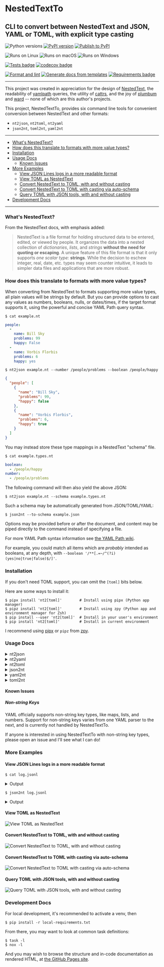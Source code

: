 # NestedTextTo
## CLI to convert between NestedText and JSON, YAML or TOML, with explicit type casting

![Python versions](https://img.shields.io/pypi/pyversions/nt2?logo=python)
[![PyPI version](https://img.shields.io/pypi/v/nt2?logo=pypi&label=PyPI&color=yellowgreen)](https://pypi.org/project/nt2/)
[![Publish to PyPI](https://img.shields.io/github/workflow/status/andydecleyre/nestedtextto/Publish%20to%20PyPI?label=Publish%20to%20PyPI&logo=github)](https://github.com/AndydeCleyre/nestedtextto/actions/workflows/pypi.yml)

![Runs on Linux](https://img.shields.io/badge/Runs%20on-Linux-yellowgreen?logo=linux)
![Runs on macOS](https://img.shields.io/badge/Runs%20on-macOS-red?logo=macos)
![Runs on Windows](https://img.shields.io/badge/Runs%20on-Windows-blue?logo=windows)

[![Tests badge](https://img.shields.io/github/workflow/status/andydecleyre/nestedtextto/Run%20tests?label=Tests&logo=github)](https://github.com/AndydeCleyre/nestedtextto/actions/workflows/test.yml)
[![codecov badge](https://codecov.io/github/AndydeCleyre/nestedtextto/branch/develop/graph/badge.svg?token=M30UZQVM4Q)](https://codecov.io/github/AndydeCleyre/nestedtextto)


[![Format and lint](https://img.shields.io/github/workflow/status/andydecleyre/nestedtextto/Format%20and%20lint?label=Format%20%26%20Lint&logo=github)](https://github.com/AndydeCleyre/nestedtextto/actions/workflows/fmt.yml)
[![Generate docs from templates](https://img.shields.io/github/workflow/status/andydecleyre/nestedtextto/Generate%20docs%20from%20templates%20and%20docstrings?label=Make%20Docs&logo=github)](https://andydecleyre.github.io/nestedtextto/moduleIndex.html)
[![Requirements badge](https://img.shields.io/github/workflow/status/andydecleyre/nestedtextto/Bump%20PyPI%20requirements?label=Bump%20Reqs&logo=github)](https://github.com/AndydeCleyre/nestedtextto/actions/workflows/reqs.yml)

---

This project was created in appreciation for the design of [NestedText](https://nestedtext.org/),
the readability of [yamlpath](https://github.com/wwkimball/yamlpath) queries,
the utility of [cattrs](https://cattrs.readthedocs.io/),
and the joy of [plumbum](https://plumbum.readthedocs.io/)
and [ward](https://ward.readthedocs.io/) --
none of which are this author's projects.

This project, NestedTextTo, provides six command line tools
for convenient conversion between NestedText and other formats:
- `nt2json`, `nt2toml`, `nt2yaml`
- `json2nt`, `toml2nt`, `yaml2nt`

---

<!--TOC-->

- [What's NestedText?](#whats-nestedtext)
- [How does this translate to formats with more value types?](#how-does-this-translate-to-formats-with-more-value-types)
- [Installation](#installation)
- [Usage Docs](#usage-docs)
  - [Known Issues](#known-issues)
- [More Examples](#more-examples)
  - [View JSON Lines logs in a more readable format](#view-json-lines-logs-in-a-more-readable-format)
  - [View TOML as NestedText](#view-toml-as-nestedtext)
  - [Convert NestedText to TOML, with and without casting](#convert-nestedtext-to-toml-with-and-without-casting)
  - [Convert NestedText to TOML with casting via auto-schema](#convert-nestedtext-to-toml-with-casting-via-auto-schema)
  - [Query TOML with JSON tools, with and without casting](#query-toml-with-json-tools-with-and-without-casting)
- [Development Docs](#development-docs)

<!--TOC-->

---

### What's NestedText?

From the NestedText docs, with emphasis added:

> NestedText is a file format for holding structured data to be entered, edited, or viewed by people. It organizes the data into a nested collection of *dictionaries*, *lists*, and *strings* **without the need for quoting or escaping**. A unique feature of this file format is that it only supports *one scalar type:* **strings**.  While the decision to eschew integer, real, date, etc. types may seem counter intuitive, it leads to simpler data files and applications that are more robust.

### How does this translate to formats with more value types?

When converting from NestedText to formats supporting more value types,
all plain values will be strings by default.
But you can provide options to cast any values as numbers, booleans, nulls, or dates/times,
if the target format supports it, using the powerful and concise YAML Path query syntax.

```console
$ cat example.nt
```
```yaml
people:
  -
    name: Bill Sky
    problems: 99
    happy: False
  -
    name: Vorbis Florbis
    problems: 6
    happy: yes
```
```console
$ nt2json example.nt --number /people/problems --boolean /people/happy
```
```json
{
  "people": [
    {
      "name": "Bill Sky",
      "problems": 99,
      "happy": false
    },
    {
      "name": "Vorbis Florbis",
      "problems": 6,
      "happy": true
    }
  ]
}
```

You may instead store these type mappings in a NestedText "schema" file.

```console
$ cat example.types.nt
```
```yaml
boolean:
  - /people/happy
number:
  - /people/problems
```

The following command will then also yield the above JSON:

```console
$ nt2json example.nt --schema example.types.nt
```

Such a schema may be automatically generated from JSON/TOML/YAML:

```console
$ json2nt --to-schema example.json
```

Options may be provided before or after the document,
and content may be piped directly to the command instead of specifying a file.

For more YAML Path syntax information see
[the YAML Path wiki](https://github.com/wwkimball/yamlpath/wiki/Search-Expressions).

For example, you could match all items which are *probably* intended as booleans,
at any depth, with `--boolean '/**[.=~/^(?i)(yes|no|true|false)$/]'`.

### Installation

If you don't need TOML support, you can omit the `[toml]` bits below.

Here are some ways to install it:

```console
$ pipx install 'nt2[toml]'        # Install using pipx (Python app manager)
$ pipz install 'nt2[toml]'        # Install using zpy (Python app and environment manager for Zsh)
$ pip install --user 'nt2[toml]'  # Install in your user's environment
$ pip install 'nt2[toml]'         # Install in current environment
```

I recommend using [pipx](https://github.com/pypa/pipx)
or `pipz` from [zpy](https://github.com/AndydeCleyre/zpy).

### Usage Docs

<details>
  <summary>nt2json</summary>

```
nt2json 0.2.5

Read NestedText and output its content as JSON.

By default, generated JSON values will only contain strings, arrays, and maps,
but you can cast nodes matching YAML Paths to boolean, null, or number.

Casting switches may be before or after file arguments.

Examples:
    nt2json example.nt
    nt2json <example.nt
    cat example.nt | nt2json
    nt2json -b '/People/"is a wizard"' -b '/People/"is awake"' example.nt

Usage:
    nt2json [SWITCHES] input_files...

Meta-switches:
    -h, --help                      Prints this help message and quits
    -v, --version                   Prints the program's version and quits

Switches:
    --boolean, -b YAMLPATH:str      Cast each node matching the given YAML Path
                                    query as boolean; may be given multiple
                                    times
    --null, -n YAMLPATH:str         Cast each node matching the given YAML Path
                                    query as null, if it is an empty string; may
                                    be given multiple times
    --number, --int, --float, -i, -f YAMLPATH:str
                                    Cast each node matching the given YAML Path
                                    query as a number; may be given multiple
                                    times
    --schema, -s NESTEDTEXTFILE:ExistingFile
                                    Cast nodes matching YAML Path queries
                                    specified in a NestedText document. It must
                                    be a map with one or more of the keys:
                                    'null', 'boolean', 'number'Each key's value
                                    is a list of YAML Paths.; may be given
                                    multiple times


```

</details>


<details>
  <summary>nt2yaml</summary>

```
nt2yaml 0.2.5

Read NestedText and output its content as YAML.

By default, generated YAML values will only contain strings, arrays, and maps,
but you can cast nodes matching YAML Paths to boolean, null, number, or date.

Casting switches may be before or after file arguments.

Examples:
    nt2yaml example.nt
    nt2yaml <example.nt
    cat example.nt | nt2yaml
    nt2yaml -b '/People/"is a wizard"' -b '/People/"is awake"' example.nt

Usage:
    nt2yaml [SWITCHES] input_files...

Meta-switches:
    -h, --help                      Prints this help message and quits
    -v, --version                   Prints the program's version and quits

Switches:
    --boolean, -b YAMLPATH:str      Cast each node matching the given YAML Path
                                    query as boolean; may be given multiple
                                    times
    --date, -d YAMLPATH:str         Cast each node matching the given YAML Path
                                    query as a date, assuming it's ISO 8601; may
                                    be given multiple times
    --null, -n YAMLPATH:str         Cast each node matching the given YAML Path
                                    query as null, if it is an empty string; may
                                    be given multiple times
    --number, --int, --float, -i, -f YAMLPATH:str
                                    Cast each node matching the given YAML Path
                                    query as a number; may be given multiple
                                    times
    --schema, -s NESTEDTEXTFILE:ExistingFile
                                    Cast nodes matching YAML Path queries
                                    specified in a NestedText document. It must
                                    be a map with one or more of the keys:
                                    'null', 'boolean', 'number'Each key's value
                                    is a list of YAML Paths.; may be given
                                    multiple times


```

</details>


<details>
  <summary>nt2toml</summary>

```
nt2toml 0.2.5

Read NestedText and output its content as TOML.

By default, generated TOML values will only contain strings, arrays, and maps,
but you can cast nodes matching YAML Paths to boolean, number, or date.

Casting switches may be before or after file arguments.

Examples:
    nt2toml example.nt
    nt2toml <example.nt
    cat example.nt | nt2toml
    nt2toml -b '/People/"is a wizard"' -b '/People/"is awake"' example.nt

Usage:
    nt2toml [SWITCHES] input_files...

Meta-switches:
    -h, --help                      Prints this help message and quits
    -v, --version                   Prints the program's version and quits

Switches:
    --boolean, -b YAMLPATH:str      Cast each node matching the given YAML Path
                                    query as boolean; may be given multiple
                                    times
    --date, -d YAMLPATH:str         Cast each node matching the given YAML Path
                                    query as a date, assuming it's ISO 8601; may
                                    be given multiple times
    --number, --int, --float, -i, -f YAMLPATH:str
                                    Cast each node matching the given YAML Path
                                    query as a number; may be given multiple
                                    times
    --schema, -s NESTEDTEXTFILE:ExistingFile
                                    Cast nodes matching YAML Path queries
                                    specified in a NestedText document. It must
                                    be a map with one or more of the keys:
                                    'null', 'boolean', 'number'Each key's value
                                    is a list of YAML Paths.; may be given
                                    multiple times


```

</details>


<details>
  <summary>json2nt</summary>

```
json2nt 0.2.5

Read JSON and output its content as NestedText.

Examples:
    json2nt example.json
    json2nt <example.json
    cat example.json | json2nt

Usage:
    json2nt [SWITCHES] input_files...

Meta-switches:
    -h, --help           Prints this help message and quits
    -v, --version        Prints the program's version and quits

Switches:
    --to-schema, -s      Rather than convert the inputs, generate a schema


```

</details>


<details>
  <summary>yaml2nt</summary>

```
yaml2nt 0.2.5

Read YAML and output its content as NestedText.

Examples:
    yaml2nt example.yml
    yaml2nt <example.yml
    cat example.yml | yaml2nt

Usage:
    yaml2nt [SWITCHES] input_files...

Meta-switches:
    -h, --help           Prints this help message and quits
    -v, --version        Prints the program's version and quits

Switches:
    --to-schema, -s      Rather than convert the inputs, generate a schema


```

</details>


<details>
  <summary>toml2nt</summary>

```
toml2nt 0.2.5

Read TOML and output its content as NestedText.

Examples:
    toml2nt example.yml
    toml2nt <example.yml
    cat example.yml | toml2nt

Usage:
    toml2nt [SWITCHES] input_files...

Meta-switches:
    -h, --help           Prints this help message and quits
    -v, --version        Prints the program's version and quits

Switches:
    --to-schema, -s      Rather than convert the inputs, generate a schema


```

</details>


#### Known Issues

##### Non-string Keys

YAML officially supports non-string key types,
like maps, lists, and numbers.
Support for non-string keys varies from one YAML parser to the next,
and is currently not handled by NestedTextTo.

If anyone is interested in using NestedTextTo with non-string key types,
please open an issue and I'll see what I can do!

### More Examples

#### View JSON Lines logs in a more readable format

```console
$ cat log.jsonl
```
<details>
  <summary>Output</summary>

```json
{"chat_id": 651321, "event": "receiving code", "user_first_name": "Andy", "user_id": 651321}
{"event": "guessed syntax", "ext": null, "probability": 0.05201493203639984, "probability_min": 0.12, "syntax": "Matlab"}
{"chat_id": 651321, "event": "colorizing code", "syntax": "py3", "user_first_name": "Andy", "user_id": 651321}
{"event": "Got deletion request", "reply_to_msg_user_id": 651321, "user_id": 651321}
{"chat_id": 651321, "event": "failed to delete message (it's probably gone already)", "exception": "Traceback (most recent call last):\n  File \"/home/andy/Code/colorcodebot/app/colorcodebot.py\", line 278, in delete_after_delay\n    bot.delete_message(message.chat.id, message.message_id)\n  File \"/home/andy/.local/share/venvs/84f7fb558856f9ccc2c54e3d122862b6/venv/lib/python3.10/site-packages/telebot/__init__.py\", line 1081, in delete_message\n    return apihelper.delete_message(self.token, chat_id, message_id, timeout)\n  File \"/home/andy/.local/share/venvs/84f7fb558856f9ccc2c54e3d122862b6/venv/lib/python3.10/site-packages/telebot/apihelper.py\", line 1299, in delete_message\n    return _make_request(token, method_url, params=payload, method='post')\n  File \"/home/andy/.local/share/venvs/84f7fb558856f9ccc2c54e3d122862b6/venv/lib/python3.10/site-packages/telebot/apihelper.py\", line 152, in _make_request\n    json_result = _check_result(method_name, result)\n  File \"/home/andy/.local/share/venvs/84f7fb558856f9ccc2c54e3d122862b6/venv/lib/python3.10/site-packages/telebot/apihelper.py\", line 179, in _check_result\n    raise ApiTelegramException(method_name, result, result_json)\ntelebot.apihelper.ApiTelegramException: A request to the Telegram API was unsuccessful. Error code: 400. Description: Bad Request: message to delete not found"}
```

</details>

```console
$ json2nt log.jsonl
```

<details>
  <summary>Output</summary>

```yaml
-
  chat_id: 651321
  event: receiving code
  user_first_name: Andy
  user_id: 651321
-
  event: guessed syntax
  ext:
  probability: 0.05201493203639984
  probability_min: 0.12
  syntax: Matlab
-
  chat_id: 651321
  event: colorizing code
  syntax: py3
  user_first_name: Andy
  user_id: 651321
-
  event: Got deletion request
  reply_to_msg_user_id: 651321
  user_id: 651321
-
  chat_id: 651321
  event: failed to delete message (it's probably gone already)
  exception:
    > Traceback (most recent call last):
    >   File "/home/andy/Code/colorcodebot/app/colorcodebot.py", line 278, in delete_after_delay
    >     bot.delete_message(message.chat.id, message.message_id)
    >   File "/home/andy/.local/share/venvs/84f7fb558856f9ccc2c54e3d122862b6/venv/lib/python3.10/site-packages/telebot/__init__.py", line 1081, in delete_message
    >     return apihelper.delete_message(self.token, chat_id, message_id, timeout)
    >   File "/home/andy/.local/share/venvs/84f7fb558856f9ccc2c54e3d122862b6/venv/lib/python3.10/site-packages/telebot/apihelper.py", line 1299, in delete_message
    >     return _make_request(token, method_url, params=payload, method='post')
    >   File "/home/andy/.local/share/venvs/84f7fb558856f9ccc2c54e3d122862b6/venv/lib/python3.10/site-packages/telebot/apihelper.py", line 152, in _make_request
    >     json_result = _check_result(method_name, result)
    >   File "/home/andy/.local/share/venvs/84f7fb558856f9ccc2c54e3d122862b6/venv/lib/python3.10/site-packages/telebot/apihelper.py", line 179, in _check_result
    >     raise ApiTelegramException(method_name, result, result_json)
    > telebot.apihelper.ApiTelegramException: A request to the Telegram API was unsuccessful. Error code: 400. Description: Bad Request: message to delete not found
```

</details>

#### View TOML as NestedText

![View TOML as NestedText](https://user-images.githubusercontent.com/1787385/199562999-d702bfb5-859c-417d-b8a4-ffb0d36e7537.png)

#### Convert NestedText to TOML, with and without casting

![Convert NestedText to TOML, with and without casting](https://user-images.githubusercontent.com/1787385/199562703-db0fec70-bb18-431a-aa01-c4858b449c56.png)

#### Convert NestedText to TOML with casting via auto-schema

![Convert NestedText to TOML with casting via auto-schema](https://user-images.githubusercontent.com/1787385/199562909-a1060b9b-0446-4aba-81b1-5ff288c839ed.png)

#### Query TOML with JSON tools, with and without casting

![Query TOML with JSON tools, with and without casting](https://user-images.githubusercontent.com/1787385/199562454-b6267df2-aaa9-421b-a47d-93cb49641a30.png)

### Development Docs

For local development, it's recommended to activate a venv, then

```console
$ pip install -r local-requirements.txt
```

From there, you may want to look at common task definitions:

```console
$ task -l
$ nox -l
```

And you may wish to browse the structure and in-code documentation as rendered HTML,
at [the GitHub Pages site](https://andydecleyre.github.io/nestedtextto/moduleIndex.html).
